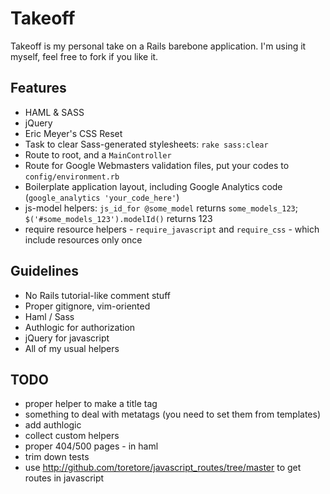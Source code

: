 # Takeoff 

Takeoff is my personal take on a Rails barebone application. I'm using it myself, feel free to fork if you like it.

## Features

* HAML &amp; SASS
* jQuery
* Eric Meyer's CSS Reset
* Task to clear Sass-generated stylesheets: `rake sass:clear`
* Route to root, and a `MainController`
* Route for Google Webmasters validation files, put your codes to `config/environment.rb`
* Boilerplate application layout, including Google Analytics code (`google_analytics 'your_code_here'`)
* js-model helpers: `js_id_for @some_model` returns `some_models_123`; `$('#some_models_123').modelId()` returns 123
* require resource helpers - `require_javascript` and `require_css` - which include resources only once

## Guidelines

* No Rails tutorial-like comment stuff
* Proper gitignore, vim-oriented
* Haml / Sass
* Authlogic for authorization
* jQuery for javascript
* All of my usual helpers

## TODO

* proper helper to make a title tag
* something to deal with metatags (you need to set them from templates)
* add authlogic
* collect custom helpers
* proper 404/500 pages - in haml
* trim down tests
* use http://github.com/toretore/javascript_routes/tree/master to get routes in javascript
